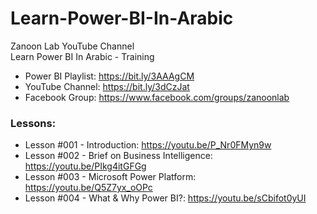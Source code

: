 # Learn-Power-BI-In-Arabic
Zanoon Lab YouTube Channel<br/>
Learn Power BI In Arabic - Training<br/>

- Power BI Playlist:  https://bit.ly/3AAAgCM
- YouTube Channel: https://bit.ly/3dCzJat
- Facebook Group: https://www.facebook.com/groups/zanoonlab

### Lessons:
- Lesson #001 - Introduction: https://youtu.be/P_Nr0FMyn9w
- Lesson #002 - Brief on Business Intelligence: https://youtu.be/PIkg4itGFGg
- Lesson #003 - Microsoft Power Platform: https://youtu.be/Q5Z7yx_oOPc
- Lesson #004 - What & Why Power BI?: https://youtu.be/sCbifot0yUI
